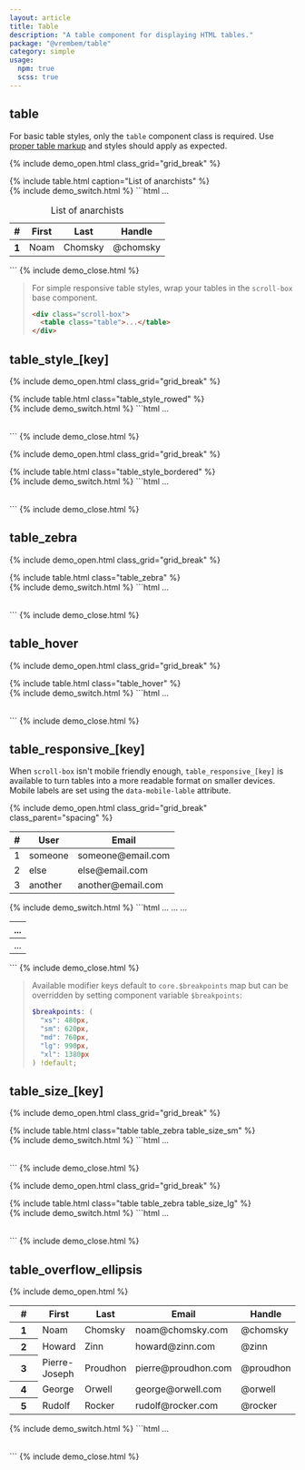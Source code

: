```yaml
---
layout: article
title: Table
description: "A table component for displaying HTML tables."
package: "@vrembem/table"
category: simple
usage:
  npm: true
  scss: true
---
```


## table

For basic table styles, only the `table` component class is required. Use [proper table markup](https://developer.mozilla.org/en-US/docs/Web/HTML/Element/table) and styles should apply as expected.

{% include demo_open.html class_grid="grid_break" %}
<div class="scroll-box">
  {% include table.html caption="List of anarchists" %}
</div>
{% include demo_switch.html %}
```html
<table class="table">
  <caption>List of anarchists</caption>
  <thead>
    <tr>
      <th class="col_auto">#</th>
      <th>First</th>
      <th>Last</th>
      <th>Handle</th>
    </tr>
  </thead>
  <tbody>
    <tr>
      <th>1</th>
      <td>Noam</td>
      <td>Chomsky</td>
      <td>@chomsky</td>
    </tr>
    ...
  </tbody>
</table>
```
{% include demo_close.html %}

> For simple responsive table styles, wrap your tables in the `scroll-box` base component.
>
> ```html
> <div class="scroll-box">
>   <table class="table">...</table>
> </div>
> ```

## table_style_[key]

{% include demo_open.html class_grid="grid_break" %}
<div class="scroll-box">
  {% include table.html class="table_style_rowed" %}
</div>
{% include demo_switch.html %}
```html
<table class="table table_style_rowed">
  ...
</table>
```
{% include demo_close.html %}

{% include demo_open.html class_grid="grid_break" %}
<div class="scroll-box">
  {% include table.html class="table_style_bordered" %}
</div>
{% include demo_switch.html %}
```html
<table class="table table_style_bordered">
  ...
</table>
```
{% include demo_close.html %}

## table_zebra

{% include demo_open.html class_grid="grid_break" %}
<div class="scroll-box">
  {% include table.html class="table_zebra" %}
</div>
{% include demo_switch.html %}
```html
<table class="table table_zebra">
  ...
</table>
```
{% include demo_close.html %}

## table_hover

{% include demo_open.html class_grid="grid_break" %}
<div class="scroll-box">
  {% include table.html class="table_hover" %}
</div>
{% include demo_switch.html %}
```html
<table class="table table_hover">
  ...
</table>
```
{% include demo_close.html %}

## table_responsive_[key]

When `scroll-box` isn't mobile friendly enough, `table_responsive_[key]` is available to turn tables into a more readable format on smaller devices. Mobile labels are set using the `data-mobile-lable` attribute.

{% include demo_open.html class_grid="grid_break" class_parent="spacing" %}
<div class="scroll-box">
  <table class="table table_responsive_lg table_style_bordered">
    <thead>
      <tr>
        <th>#</th>
        <th>User</th>
        <th>Email</th>
      </tr>
    </thead>
    <tbody>
      <tr>
        <td data-mobile-label="#">1</td>
        <td data-mobile-label="User">someone</td>
        <td data-mobile-label="Email">someone@email.com</td>
      </tr>
      <tr>
        <td data-mobile-label="#">2</td>
        <td data-mobile-label="User">else</td>
        <td data-mobile-label="Email">else@email.com</td>
      </tr>
      <tr>
        <td data-mobile-label="#">3</td>
        <td data-mobile-label="User">another</td>
        <td data-mobile-label="Email">another@email.com</td>
      </tr>
    </tbody>
  </table>
</div>
{% include demo_switch.html %}
```html
<table class="table table_responsive_lg">
  <thead>
    <tr>
      <th>...</th>
      ...
    </tr>
  </thead>
  <tbody>
    <tr>
      <td data-mobile-label="...">...</td>
      ...
    </tr>
    ...
  </tbody>
</table>
```
{% include demo_close.html %}

> Available modifier keys default to `core.$breakpoints` map but can be overridden by setting component variable `$breakpoints`:
>
> ```scss
> $breakpoints: (
>   "xs": 480px,
>   "sm": 620px,
>   "md": 760px,
>   "lg": 990px,
>   "xl": 1380px
> ) !default;
> ```

## table_size_[key]

{% include demo_open.html class_grid="grid_break" %}
<div class="scroll-box">
  {% include table.html class="table table_zebra table_size_sm" %}
</div>
{% include demo_switch.html %}
```html
<table class="table table_size_sm">
  ...
</table>
```
{% include demo_close.html %}

{% include demo_open.html class_grid="grid_break" %}
<div class="scroll-box">
  {% include table.html class="table table_zebra table_size_lg" %}
</div>
{% include demo_switch.html %}
```html
<table class="table table_size_lg">
  ...
</table>
```
{% include demo_close.html %}

## table_overflow_ellipsis

{% include demo_open.html %}
<table class="table table_ellipsis">
  <colgroup>
    <col style="width:50px;">
  </colgroup>
  <thead>
    <tr>
      <th>#</th>
      <th>First</th>
      <th>Last</th>
      <th>Email</th>
      <th>Handle</th>
    </tr>
  </thead>
  <tbody>
    <tr>
      <th>1</th>
      <td>Noam</td>
      <td>Chomsky</td>
      <td>noam@chomsky.com</td>
      <td>@chomsky</td>
    </tr>
    <tr>
      <th>2</th>
      <td>Howard</td>
      <td>Zinn</td>
      <td>howard@zinn.com</td>
      <td>@zinn</td>
    </tr>
    <tr>
      <th>3</th>
      <td>Pierre-Joseph</td>
      <td>Proudhon</td>
      <td>pierre@proudhon.com</td>
      <td>@proudhon</td>
    </tr>
    <tr>
      <th>4</th>
      <td>George</td>
      <td>Orwell</td>
      <td>george@orwell.com</td>
      <td>@orwell</td>
    </tr>
    <tr>
      <th>5</th>
      <td>Rudolf</td>
      <td>Rocker</td>
      <td>rudolf@rocker.com</td>
      <td>@rocker</td>
    </tr>
  </tbody>
</table>
{% include demo_switch.html %}
```html
<table class="table table_ellipsis">
  <colgroup>
    <col style="width:50px;">
  </colgroup>
  ...
</table>
```
{% include demo_close.html %}
